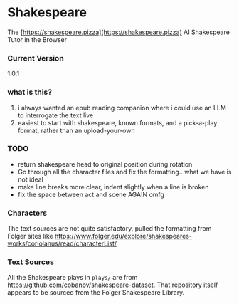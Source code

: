 # Shakespeare
The [https://shakespeare.pizza](https://shakespeare.pizza) AI Shakespeare Tutor in the Browser

### Current Version
<!-- VERSION -->1.0.1<!-- /VERSION -->

### what is this?
1. i always wanted an epub reading companion where i could use an LLM to interrogate the text live
2. easiest to start with shakespeare, known formats, and a pick-a-play format, rather than an upload-your-own

### TODO
- return shakespeare head to original position during rotation
- Go through all the character files and fix the formatting.. what we have is not ideal
- make line breaks more clear, indent slightly when a line is broken
- fix the space between act and scene AGAIN omfg

### Characters
The text sources are not quite satisfactory, pulled the formatting from Folger sites like https://www.folger.edu/explore/shakespeares-works/coriolanus/read/characterList/

### Text Sources
All the Shakespeare plays in `plays/` are from https://github.com/cobanov/shakespeare-dataset. That repository itself appears to be sourced from the Folger Shakespeare Library.
